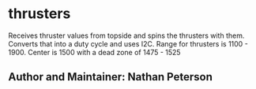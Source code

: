 # thrusters
Receives thruster values from topside and spins the thrusters with them. Converts that into a duty cycle and uses I2C. Range for thrusters is 1100 - 1900. Center is 1500 with a dead zone of 1475 - 1525
## Author and Maintainer: Nathan Peterson
